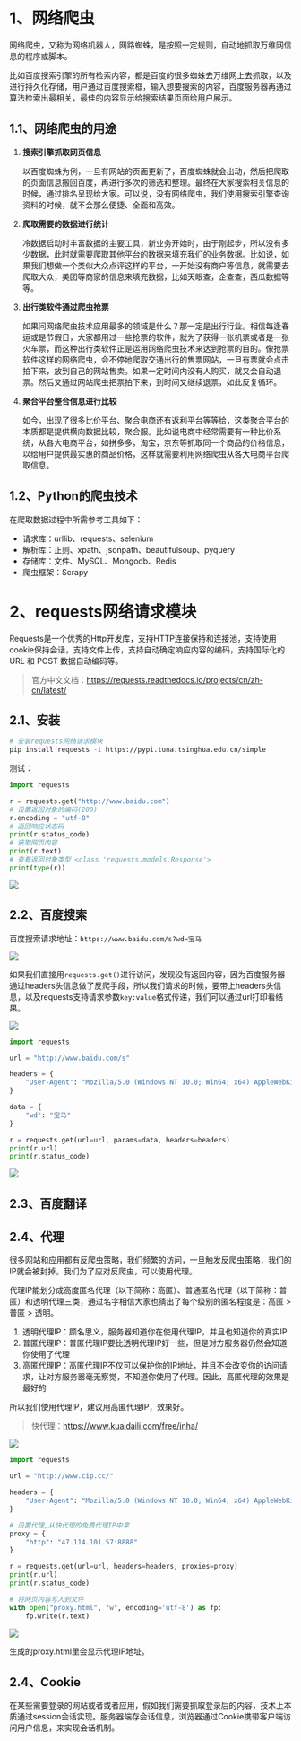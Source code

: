 # 1、网络爬虫

网络爬虫，又称为网络机器人，网路蜘蛛，是按照一定规则，自动地抓取万维网信息的程序或脚本。

比如百度搜索引擎的所有检索内容，都是百度的很多蜘蛛去万维网上去抓取，以及进行持久化存储，用户通过百度搜索框，输入想要搜索的内容，百度服务器再通过算法检索出最相关，最佳的内容显示给搜索结果页面给用户展示。

## 1.1、网络爬虫的用途

1. **搜索引擎抓取网页信息**

   以百度蜘蛛为例，一旦有网站的页面更新了，百度蜘蛛就会出动，然后把爬取的页面信息搬回百度，再进行多次的筛选和整理。最终在大家搜索相关信息的时候，通过排名呈现给大家。可以说，没有网络爬虫，我们使用搜索引擎查询资料的时候，就不会那么便捷、全面和高效。

2. **爬取需要的数据进行统计**

   冷数据启动时丰富数据的主要工具，新业务开始时，由于刚起步，所以没有多少数据，此时就需要爬取其他平台的数据来填充我们的业务数据。比如说，如果我们想做一个类似大众点评这样的平台，一开始没有商户等信息，就需要去爬取大众，美团等商家的信息来填充数据，比如天眼查，企查查，西瓜数据等等。

3. **出行类软件通过爬虫抢票**

   如果问网络爬虫技术应用最多的领域是什么？那一定是出行行业。相信每逢春运或是节假日，大家都用过一些抢票的软件，就为了获得一张机票或者是一张火车票，而这种出行类软件正是运用网络爬虫技术来达到抢票的目的。像抢票软件这样的网络爬虫，会不停地爬取交通出行的售票网站，一旦有票就会点击拍下来，放到自己的网站售卖。如果一定时间内没有人购买，就又会自动退票。然后又通过网站爬虫把票拍下来，到时间又继续退票，如此反复循环。

4. **聚合平台整合信息进行比较**

   如今，出现了很多比价平台、聚合电商还有返利平台等等给，这类聚合平台的本质都是提供横向数据比较，聚合服。比如说电商中经常需要有一种比价系统，从各大电商平台，如拼多多，淘宝，京东等抓取同一个商品的价格信息，以给用户提供最实惠的商品价格，这样就需要利用网络爬虫从各大电商平台爬取信息。



## 1.2、Python的爬虫技术

在爬取数据过程中所需参考工具如下：

- 请求库：urllib、requests、selenium
- 解析库：正则、xpath、jsonpath、beautifulsoup、pyquery
- 存储库：文件、MySQL、Mongodb、Redis
- 爬虫框架：Scrapy



# 2、requests网络请求模块

Requests是一个优秀的Http开发库，支持HTTP连接保持和连接池，支持使用cookie保持会话，支持文件上传，支持自动确定响应内容的编码，支持国际化的 URL 和 POST 数据自动编码等。

> 官方中文文档：https://requests.readthedocs.io/projects/cn/zh-cn/latest/



## 2.1、安装

```bash
# 安装requests网络请求模块
pip install requests -i https://pypi.tuna.tsinghua.edu.cn/simple
```

测试：

```python
import requests

r = requests.get("http://www.baidu.com")
# 设置返回对象的编码(200)
r.encoding = "utf-8"
# 返回响应状态码
print(r.status_code)
# 获取网页内容
print(r.text)
# 查看返回对象类型 <class 'requests.models.Response'>
print(type(r))
```

![](python(十二).assets/1.png)





## 2.2、百度搜索

百度搜索请求地址：`https://www.baidu.com/s?wd=宝马`

![](python(十二).assets/2.png)

如果我们直接用`requests.get()`进行访问，发现没有返回内容，因为百度服务器通过headers头信息做了反爬手段，所以我们请求的时候，要带上headers头信息，以及requests支持请求参数`key:value`格式传递，我们可以通过url打印看结果。

![](python(十二).assets/3.png)

```python
import requests

url = "http://www.baidu.com/s"

headers = {
    "User-Agent": "Mozilla/5.0 (Windows NT 10.0; Win64; x64) AppleWebKit/537.36 (KHTML, like Gecko) Chrome/124.0.0.0 Safari/537.36"
}

data = {
    "wd": "宝马"
}

r = requests.get(url=url, params=data, headers=headers)
print(r.url)
print(r.status_code)
```

![](python(十二).assets/4.png)





## 2.3、百度翻译









## 2.4、代理

很多网站和应用都有反爬虫策略，我们频繁的访问，一旦触发反爬虫策略，我们的IP就会被封掉。我们为了应对反爬虫，可以使用代理。

代理IP能划分成高度匿名代理（以下简称：高匿）、普通匿名代理（以下简称：普匿）和透明代理三类，通过名字相信大家也猜出了每个级别的匿名程度是：高匿 > 普匿 > 透明。

1. 透明代理IP：顾名思义，服务器知道你在使用代理IP，并且也知道你的真实IP
2. 普匿代理IP：普匿代理IP要比透明代理IP好一些，但是对方服务器仍然会知道你使用了代理
3. 高匿代理IP：高匿代理IP不仅可以保护你的IP地址，并且不会改变你的访问请求，让对方服务器毫无察觉，不知道你使用了代理。因此，高匿代理的效果是最好的

所以我们使用代理IP，建议用高匿代理IP，效果好。

> 快代理：https://www.kuaidaili.com/free/inha/

![](python(十二).assets/5.png)



```python
import requests

url = "http://www.cip.cc/"

headers = {
    "User-Agent": "Mozilla/5.0 (Windows NT 10.0; Win64; x64) AppleWebKit/537.36 (KHTML, like Gecko) Chrome/124.0.0.0 Safari/537.36"
}

# 设置代理,从快代理的免费代理IP中拿
proxy = {
    "http": "47.114.101.57:8888"
}

r = requests.get(url=url, headers=headers, proxies=proxy)
print(r.url)
print(r.status_code)

# 将网页内容写入到文件
with open("proxy.html", "w", encoding='utf-8') as fp:
    fp.write(r.text)

```

![](python(十二).assets/6.png)



生成的proxy.html里会显示代理IP地址。







## 2.4、Cookie

在某些需要登录的网站或者或者应用，假如我们需要抓取登录后的内容，技术上本质通过session会话实现。服务器端存会话信息，浏览器通过Cookie携带客户端访问用户信息，来实现会话机制。









































